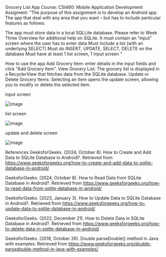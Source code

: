 Grocery List App
Course:
CSI460: Mobile Application Development
Assigment: "The purpose of this assignment is to develop an Android app. The app that deal with any area that you want – but has to include particular features as follows:

The app must store data in a local SQLLite database. Please refer to Week Three Overview for additional help on SQLite.
It must contain an “input” screen where the user has to enter data
Must include a list (with an underlying SELECT)
Must do INSERT, UPDATE, SELECT, DELETE on the database
Must have at least 1 list screen, 1 input screen "

How to use the app
Add Grocery Item: enter details in the input fields and click "Add Grocery Item".
View Grocery List: The grocery list is displayed in a RecyclerView that fetches data from the SQLite database.
Update or Delete Grocery Items: Selecting an item opens the update screen, allowing you to modify or delete the selected item.

input screen




![image](https://github.com/user-attachments/assets/af8daa97-4aa8-4531-b312-de48ba1ac2e2)








list screen





![image](https://github.com/user-attachments/assets/d4016249-6eee-44d8-9184-3e12af4989bb)






update and delete screen






![image](https://github.com/user-attachments/assets/b826e5e5-5da1-4605-9e11-77d02c096d22)








References
GeeksforGeeks. (2024, October 8). How to Create and Add Data to SQLite Database in Android?. Retrieved from https://www.geeksforgeeks.org/how-to-create-and-add-data-to-sqlite-database-in-android/

GeeksforGeeks. (2024, October 8). How to Read Data from SQLite Database in Android?. Retrieved from https://www.geeksforgeeks.org/how-to-read-data-from-sqlite-database-in-android/

GeeksforGeeks. (2023, January 3). How to Update Data to SQLite Database in Android?. Retrieved from https://www.geeksforgeeks.org/how-to-update-data-to-sqlite-database-in-android/

GeeksforGeeks. (2022, December 21). How to Delete Data in SQLite Database in Android?. Retrieved from https://www.geeksforgeeks.org/how-to-delete-data-in-sqlite-database-in-android/

GeeksforGeeks. (2018, October 26). Double parseDouble() method in Java with examples. Retrieved from https://www.geeksforgeeks.org/double-parsedouble-method-in-java-with-examples/
